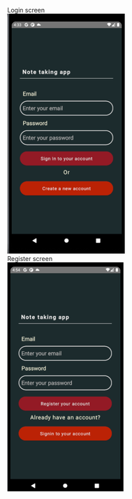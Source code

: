 Login screen <br />
![Screenshot](note_demo.PNG) <br />
Register screen <br />
![Screenshot](register.PNG)
